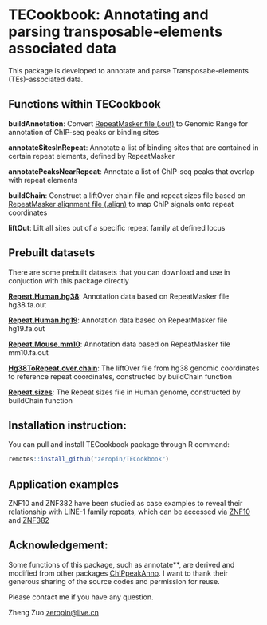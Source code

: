 # TECookbook: Annotating and parsing transposable-elements associated data

This package is developed to annotate and parse Transposabe-elements (TEs)-associated data.

## Functions within TECookbook

**buildAnnotation**: Convert [RepeatMasker file (.out)](https://repeatmasker.org/species/hg.html) to Genomic Range for annotation of ChIP-seq peaks or binding sites

**annotateSitesInRepeat**: Annotate a list of binding sites that are contained in certain repeat elements, defined by RepeatMasker

**annotatePeaksNearRepeat**: Annotate a list of ChIP-seq peaks that overlap with repeat elements

**buildChain**: Construct a liftOver chain file and repeat sizes file based on [RepeatMasker alignment file (.align)](https://repeatmasker.org/species/hg.html) to map ChIP signals onto repeat coordinates

**liftOut**: Lift all sites out of a specific repeat family at defined locus

## Prebuilt datasets

There are some prebuilt datasets that you can download and use in conjuction with this package directly

[**Repeat.Human.hg38**](https://share.weiyun.com/3gXU6Chs): Annotation data based on RepeatMasker file hg38.fa.out

[**Repeat.Human.hg19**](https://share.weiyun.com/tIlSmg3m): Annotation data based on RepeatMasker file hg19.fa.out

[**Repeat.Mouse.mm10**](https://share.weiyun.com/TIYK2Q8s): Annotation data based on RepeatMasker file mm10.fa.out

[**Hg38ToRepeat.over.chain**](https://share.weiyun.com/wB9jqSaO): The liftOver file from hg38 genomic coordinates to reference repeat coordinates, constructed by buildChain function

[**Repeat.sizes**](https://share.weiyun.com/wB9jqSaO): The Repeat sizes file in Human genome, constructed by buildChain function

## Installation instruction:

You can pull and install TECookbook package through R command:
```r
remotes::install_github("zeropin/TECookbook")
```

## Application examples

ZNF10 and ZNF382 have been studied as case examples to reveal their relationship with LINE-1 family repeats, which can be accessed via
[ZNF10](https://github.com/zeropin/ZFPCookbook/ZNF10) and [ZNF382](https://github.com/zeropin/ZFPCookbook/ZNF382)

## Acknowledgement:

Some functions of this package, such as annotate\*\*, are derived and modified from other packages [ChIPpeakAnno](https://github.com/jianhong/ChIPpeakAnno). I want to thank their generous sharing of the source codes and permission for reuse.

Please contact me if you have any question.

Zheng Zuo [zeropin\@live.cn](mailto:zeropin@live.cn)
